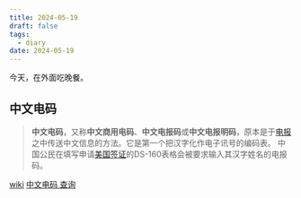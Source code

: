 ```yaml
---
title: 2024-05-19
draft: false
tags:
  - diary
date: 2024-05-19
---
```

今天，在外面吃晚餐。
## 中文电码

> **中文电码**，又称**中文商用电码**、**中文电报码**或**中文电报明码**，原本是于[电报](https://zh.wikipedia.org/wiki/%E7%94%B5%E6%8A%A5 "电报")之中传送中文信息的方法。它是第一个把汉字化作电子讯号的编码表。
> 中国公民在填写申请[美国签证](https://zh.wikipedia.org/wiki/%E7%BE%8E%E5%9C%8B%E7%B0%BD%E8%AD%89 "美国签证")的DS-160表格会被要求输入其汉字姓名的电报码。

[wiki](https://zh.wikipedia.org/wiki/%E4%B8%AD%E6%96%87%E7%94%B5%E7%A0%81?useskin=vector)
[中文电码 查询](https://chinesecommercialcode.net/search/index/cn)
